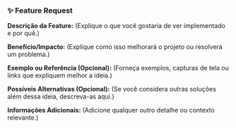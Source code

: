 ### ✨ Feature Request

**Descrição da Feature:**
(Explique o que você gostaria de ver implementado e por quê.)

**Benefício/Impacto:**
(Explique como isso melhorará o projeto ou resolverá um problema.)

**Exemplo ou Referência (Opcional):**
(Forneça exemplos, capturas de tela ou links que expliquem melhor a ideia.)

**Possíveis Alternativas (Opcional):**
(Se você considera outras soluções além dessa ideia, descreva-as aqui.)

**Informações Adicionais:**
(Adicione qualquer outro detalhe ou contexto relevante.)
